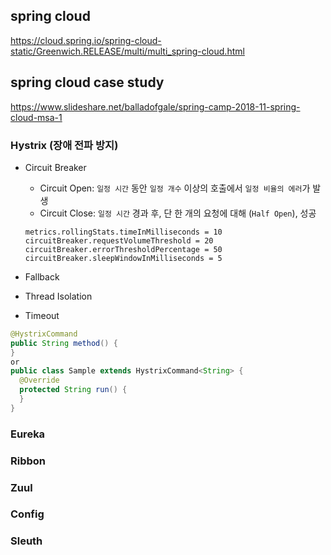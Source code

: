 ## spring cloud
https://cloud.spring.io/spring-cloud-static/Greenwich.RELEASE/multi/multi_spring-cloud.html

## spring cloud case study
https://www.slideshare.net/balladofgale/spring-camp-2018-11-spring-cloud-msa-1

### Hystrix (장애 전파 방지)
* Circuit Breaker
  * Circuit Open: `일정 시간` 동안 `일정 개수` 이상의 호출에서 `일정 비율의 에러`가 발생
  * Circuit Close: `일정 시간` 경과 후, 단 한 개의 요청에 대해 (`Half Open`), 성공
  ```properties
  metrics.rollingStats.timeInMilliseconds = 10
  circuitBreaker.requestVolumeThreshold = 20
  circuitBreaker.errorThresholdPercentage = 50
  circuitBreaker.sleepWindowInMilliseconds = 5
  ```

* Fallback

* Thread Isolation

* Timeout

```java
@HystrixCommand
public String method() {  
}
or
public class Sample extends HystrixCommand<String> {
  @Override
  protected String run() {
  }
}
```

### Eureka

### Ribbon

### Zuul

### Config

### Sleuth
